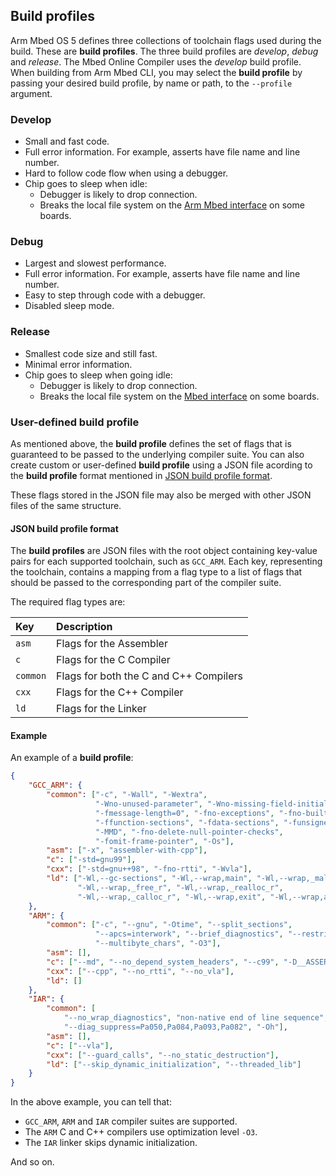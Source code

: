 <h2 id="build-profiles">Build profiles</h2>

Arm Mbed OS 5 defines three collections of toolchain flags used during the build. These are __build profiles__.  The three build profiles are *develop*, *debug* and *release*. The Mbed Online Compiler uses the *develop* build profile. When building from Arm Mbed CLI, you may select the __build profile__ by passing your desired build profile, by name or path, to the `--profile` argument.

### Develop

- Small and fast code.
- Full error information. For example, asserts have file name and line number.
- Hard to follow code flow when using a debugger.
- Chip goes to sleep when idle:
   - Debugger is likely to drop connection.
   - Breaks the local file system on the [Arm Mbed interface](../introduction/index.html) on some boards.

### Debug

- Largest and slowest performance.
- Full error information. For example, asserts have file name and line number.
- Easy to step through code with a debugger.
- Disabled sleep mode.

### Release

- Smallest code size and still fast.
- Minimal error information.
- Chip goes to sleep when going idle:
   - Debugger is likely to drop connection.
   - Breaks the local file system on the [Mbed interface](../introduction/index.html) on some boards.

### User-defined build profile

As mentioned above, the __build profile__ defines the set of flags that is guaranteed to be passed to the underlying compiler suite. You can also create custom or user-defined __build profile__ using a JSON file acording to the __build profile__ format mentioned in [JSON build profile format](#JSON-build-profile-format).

These flags stored in the JSON file may also be merged with other JSON files of the same structure.

#### JSON build profile format

The __build profiles__ are JSON files with the root object containing key-value pairs for each supported toolchain, such as `GCC_ARM`.
Each key, representing the toolchain, contains a mapping from a flag type to a list of flags that should be passed to the corresponding part of the compiler suite.

The required flag types are:

| Key      | Description                           |
|:---------|:--------------------------------------|
| `asm`    | Flags for the Assembler               |
| `c`      | Flags for the C Compiler              |
| `common` | Flags for both the C and C++ Compilers|
| `cxx`    | Flags for the C++ Compiler            |
| `ld`     | Flags for the Linker                  |

#### Example

An example of a __build profile__:

```json
{
    "GCC_ARM": {
        "common": ["-c", "-Wall", "-Wextra",
                   "-Wno-unused-parameter", "-Wno-missing-field-initializers",
                   "-fmessage-length=0", "-fno-exceptions", "-fno-builtin",
                   "-ffunction-sections", "-fdata-sections", "-funsigned-char",
                   "-MMD", "-fno-delete-null-pointer-checks",
                   "-fomit-frame-pointer", "-Os"],
        "asm": ["-x", "assembler-with-cpp"],
        "c": ["-std=gnu99"],
        "cxx": ["-std=gnu++98", "-fno-rtti", "-Wvla"],
        "ld": ["-Wl,--gc-sections", "-Wl,--wrap,main", "-Wl,--wrap,_malloc_r",
               "-Wl,--wrap,_free_r", "-Wl,--wrap,_realloc_r",
               "-Wl,--wrap,_calloc_r", "-Wl,--wrap,exit", "-Wl,--wrap,atexit"]
    },
    "ARM": {
        "common": ["-c", "--gnu", "-Otime", "--split_sections",
                   "--apcs=interwork", "--brief_diagnostics", "--restrict",
                   "--multibyte_chars", "-O3"],
        "asm": [],
        "c": ["--md", "--no_depend_system_headers", "--c99", "-D__ASSERT_MSG"],
        "cxx": ["--cpp", "--no_rtti", "--no_vla"],
        "ld": []
    },
    "IAR": {
        "common": [
            "--no_wrap_diagnostics", "non-native end of line sequence", "-e",
            "--diag_suppress=Pa050,Pa084,Pa093,Pa082", "-Oh"],
        "asm": [],
        "c": ["--vla"],
        "cxx": ["--guard_calls", "--no_static_destruction"],
        "ld": ["--skip_dynamic_initialization", "--threaded_lib"]
    }
}
```

In the above example, you can tell that:

- `GCC_ARM`, `ARM` and `IAR` compiler suites are supported.
- The `ARM` C and C++ compilers use optimization level `-O3`.
- The `IAR` linker skips dynamic initialization.

And so on.
